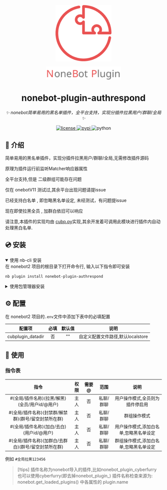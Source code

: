 <div align="center">
  <a href="https://v2.nonebot.dev/store"><img src="https://github.com/cubstaryow/nonebot-plugin-authrespond/blob/master/.github/nbp_logo.png" width="180" height="180" alt="NoneBotPluginLogo"></a>
  <br>
  <p><img src="https://github.com/cubstaryow/nonebot-plugin-authrespond/blob/master/.github/NoneBotPlugin.svg" width="240" alt="NoneBotPluginText"></p>
</div>

<div align="center">

# nonebot-plugin-authrespond

_✨ nonebot简单易用的黑名单插件，全平台支持，实现分插件拉黑用户/群聊/全局 ✨_


<a href="./LICENSE">
    <img src="https://img.shields.io/github/license/owner/nonebot-plugin-authrespond.svg" alt="license">
</a>
<a href="https://pypi.python.org/pypi/nonebot-plugin-authrespond">
    <img src="https://img.shields.io/pypi/v/nonebot-plugin-authrespond.svg" alt="pypi">
</a>
<img src="https://img.shields.io/badge/python-3.10+-blue.svg" alt="python">

</div>


## 📖 介绍

简单易用的黑名单插件，实现分插件拉黑用户/群聊/全局,无需修改插件源码

原理为插件运行前监听Matcher响应器属性

全平台支持,但是 二级群组可能存在问题

仅在 onebotV11 测试过,其余平台出现问题请提issue

已经支持白名单 , 即忽略黑名单设定, 未经测试，有问题提issue

现在即使拉黑全员 , 加群白依旧可以响应

请注意,本插件的实现均由 [cubp.py](https://github.com/cubstaryow/nonebot-plugin-authrespond/blob/master/nonebot_plugin_authrespond/cubp.py "nonebot_plugin_authrespond/cubp.py")实现,其余开发着可调用此模块进行插件内自动处理黑白名单.

## 💿 安装

<details open>
<summary>使用 nb-cli 安装</summary>
在 nonebot2 项目的根目录下打开命令行, 输入以下指令即可安装

    nb plugin install nonebot-plugin-authrespond

</details>

<details>
<summary>使用包管理器安装</summary>
在 nonebot2 项目的插件目录下, 打开命令行, 根据你使用的包管理器, 输入相应的安装命令

<details>
<summary>pip</summary>

    pip install nonebot-plugin-authrespond
</details>
<details>
<summary>pdm</summary>

    pdm add nonebot-plugin-authrespond
</details>
<details>
<summary>poetry</summary>

    poetry add nonebot-plugin-authrespond
</details>
<details>
<summary>conda</summary>

    conda install nonebot-plugin-authrespond
</details>

打开 nonebot2 项目根目录下的 `pyproject.toml` 文件, 在 `[tool.nonebot]` 部分追加写入

    plugins = ["nonebot_plugin_authrespond"]

</details>

## ⚙️ 配置

在 nonebot2 项目的`.env`文件中添加下表中的必填配置

| 配置项 | 必填 | 默认值 | 说明 |
|:-----:|:----:|:----:|:----:|
| cubplugin_datadir | 否 | "" | 自定义配置文件路径,默认localstore |


## 🎉 使用
### 指令表
| 指令 | 权限 | 需要@ | 范围 | 说明 |
|:-----:|:----:|:----:|:----:|:----:|
| #(全局/插件名称)(拉黑/解黑)(全员/用户id/@用户) | 主人 | 否 | 私聊/群聊 | 用户操作模式,全员则为插件停启用 |
| #(全局/插件名称)(封禁群/解禁群)(群号/留空封禁所在群) | 主人 | 否 | 私聊/群聊 | 群组操作模式 |
| #(全局/插件名称)(加白/去白)(用户id/@用户) | 主人 | 否 | 私聊/群聊 | 用户操作模式,添加白名单,忽略黑名单设定 |
| #(全局/插件名称)(加群白/去群白)(群号/留空封禁所在群) | 主人 | 否 | 私聊/群聊 | 群组操作模式,添加白名单,忽略黑名单设定 |

例如 `#全局拉黑123456`

> [!tips]
> 插件名称为nonebot导入的插件,比如nonebot_plugin_cyberfurry
> 也可以使用cyberfurry(即去掉nonebot_plugin_)
> 插件名称检查来源为: nonebot.get_loaded_plugins() 中各属性的 plugin.name
